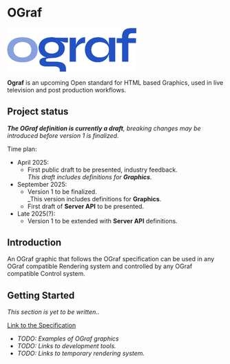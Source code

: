 # OGraf

<img src="docs/logo/ograf-logo-colour.svg" width="300"/>

**Ograf** is an upcoming Open standard for HTML based Graphics, used in live television and post production workflows.

## Project status

_**The OGraf definition is currently a draft**, breaking changes may be introduced before version 1 is finalized._

Time plan:

- April 2025:
  - First public draft to be presented, industry feedback.<br />
    _This draft includes definitions for **Graphics**._
- September 2025:
  - Version 1 to be finalized.<br />
    \_This version includes definitions for **Graphics**.
  - First draft of **Server API** to be presented.
- Late 2025(?):
  - Version 1 to be extended with **Server API** definitions.

## Introduction

An OGraf graphic that follows the OGraf specification can be used in any OGraf compatible Rendering system and controlled by any OGraf compatible Control system.

## Getting Started

_This section is yet to be written.._

[Link to the Specification](./v1-draft-0/specification/docs/Specification.md)

- _TODO: Examples of OGraf graphics_
- _TODO: Links to development tools._
- _TODO: Links to temporary rendering system._
